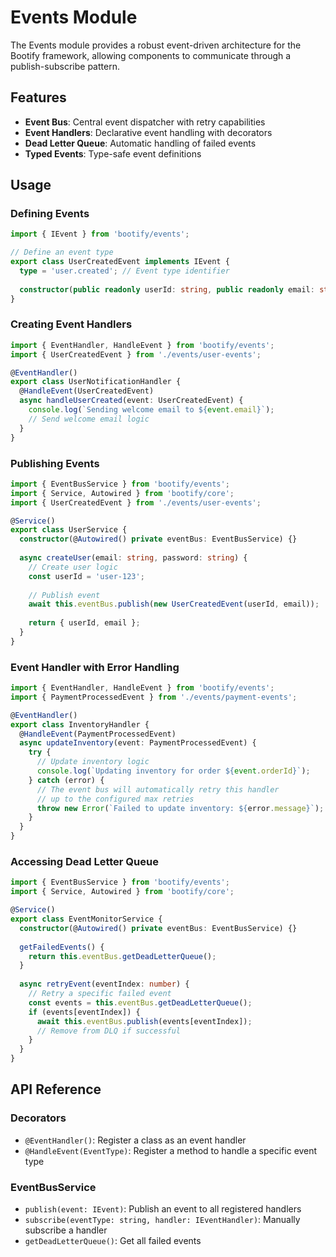 # Events Module

The Events module provides a robust event-driven architecture for the Bootify framework, allowing components to communicate through a publish-subscribe pattern.

## Features

- **Event Bus**: Central event dispatcher with retry capabilities
- **Event Handlers**: Declarative event handling with decorators
- **Dead Letter Queue**: Automatic handling of failed events
- **Typed Events**: Type-safe event definitions

## Usage

### Defining Events

```typescript
import { IEvent } from 'bootify/events';

// Define an event type
export class UserCreatedEvent implements IEvent {
  type = 'user.created'; // Event type identifier
  
  constructor(public readonly userId: string, public readonly email: string) {}
}
```

### Creating Event Handlers

```typescript
import { EventHandler, HandleEvent } from 'bootify/events';
import { UserCreatedEvent } from './events/user-events';

@EventHandler()
export class UserNotificationHandler {
  @HandleEvent(UserCreatedEvent)
  async handleUserCreated(event: UserCreatedEvent) {
    console.log(`Sending welcome email to ${event.email}`);
    // Send welcome email logic
  }
}
```

### Publishing Events

```typescript
import { EventBusService } from 'bootify/events';
import { Service, Autowired } from 'bootify/core';
import { UserCreatedEvent } from './events/user-events';

@Service()
export class UserService {
  constructor(@Autowired() private eventBus: EventBusService) {}
  
  async createUser(email: string, password: string) {
    // Create user logic
    const userId = 'user-123';
    
    // Publish event
    await this.eventBus.publish(new UserCreatedEvent(userId, email));
    
    return { userId, email };
  }
}
```

### Event Handler with Error Handling

```typescript
import { EventHandler, HandleEvent } from 'bootify/events';
import { PaymentProcessedEvent } from './events/payment-events';

@EventHandler()
export class InventoryHandler {
  @HandleEvent(PaymentProcessedEvent)
  async updateInventory(event: PaymentProcessedEvent) {
    try {
      // Update inventory logic
      console.log(`Updating inventory for order ${event.orderId}`);
    } catch (error) {
      // The event bus will automatically retry this handler
      // up to the configured max retries
      throw new Error(`Failed to update inventory: ${error.message}`);
    }
  }
}
```

### Accessing Dead Letter Queue

```typescript
import { EventBusService } from 'bootify/events';
import { Service, Autowired } from 'bootify/core';

@Service()
export class EventMonitorService {
  constructor(@Autowired() private eventBus: EventBusService) {}
  
  getFailedEvents() {
    return this.eventBus.getDeadLetterQueue();
  }
  
  async retryEvent(eventIndex: number) {
    // Retry a specific failed event
    const events = this.eventBus.getDeadLetterQueue();
    if (events[eventIndex]) {
      await this.eventBus.publish(events[eventIndex]);
      // Remove from DLQ if successful
    }
  }
}
```

## API Reference

### Decorators

- `@EventHandler()`: Register a class as an event handler
- `@HandleEvent(EventType)`: Register a method to handle a specific event type

### EventBusService

- `publish(event: IEvent)`: Publish an event to all registered handlers
- `subscribe(eventType: string, handler: IEventHandler)`: Manually subscribe a handler
- `getDeadLetterQueue()`: Get all failed events